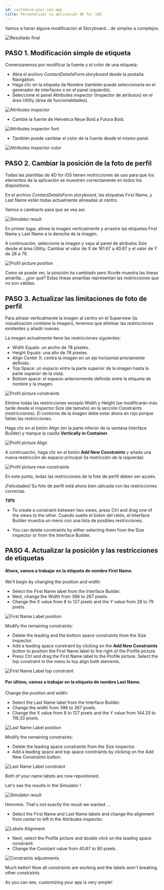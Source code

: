```yaml
---
id: customize-your-ios-app
title: Personalizar su aplicación 4D for iOS
---
```


Vamos a hacer alguna modificación al Storyboard... de simples a complejos.

![Resultado final](assets/en/customize-with-xcode/Simlator-Before-After-Xcode-4D-for-iOS.png)

## PASO 1. Modificación simple de etiqueta

Comenzaremos por modificar la fuente y el color de una etiqueta:

* Abra el archivo *ContactDetailsForm.storyboard* desde la pestaña Navigation. 
* Haga clic en la etiqueta de Nombre (también puede seleccionarla en el generador de interfaces o en el panel izquierdo).
* Seleccione el panel Attributes inspector (Inspector de atributos) en el área Utility (área de funcionalidades).

![Attributes inspector](assets/en/customize-with-xcode/Attributes-inspector-Xcode-4D-for-iOS.png)

* Cambie la fuente de Helvetica Neue Bold a Futura Bold. 

![Attributes inspector font](assets/en/customize-with-xcode/Attributes-inspector-font-Xcode-4D-for-iOS.png)

* También puede cambiar el color de la fuente desde el mismo panel.

![Attributes inspector color](assets/en/customize-with-xcode/Attributes-inspector-color-Xcode-4D-for-iOS.png)

## PASO 2. Cambiar la posición de la foto de perfil

Todas las plantillas de 4D for iOS tienen restricciones de uso para que los elementos de la aplicación se muestren correctamente en todos los dispositivos.

En el archivo *ContactDetailsForm.storyboard*, las etiquetas First Name, y Last Name están todas actualmente alineadas al centro.

Vamos a cambiarlo para que se vea así:

![Simulator result](assets/en/customize-with-xcode/Simlator-Final-Xcode-4D-for-iOS.png)

En primer lugar, alinee la imagen verticalmente y arrastre las etiquetas First Name y Last Name a la derecha de la imagen.

A continuación, seleccione la imagen y vaya al panel de atributos Size desde el área Utility. Cambiar el valor de X de 161.67 a 40.67 y el valor de Y de 28 a 79.

![Profil picture position](assets/en/customize-with-xcode/Profil-picture-position-Xcode-4D-for-iOS.png)

Como se puede ver, la posición ha cambiado pero Xcode muestra las líneas amarilla... ¿por qué? Estas líneas amarillas representan las restricciones que no son válidas.

## PASO 3. Actualizar las limitaciones de foto de perfil

Para alinear verticalmente la imagen al centro en el Superview (la visiualización contiene la imagen), tenemos que eliminar las restricciones existentes y añadir nuevas.

La imagen actualmente tiene las restricciones siguientes:

* Width Equals: un ancho de 78 píxeles.
* Height Equals: una alto de 78 píxeles.
* Align Center X: centra la imagen en un eje horizontal previamente definido.
* Top Space: un espacio entre la parte superior de la imagen hasta la parte superior de la vista.
* Bottom space: <first name>el espacio anteriormente definido entre la etiqueta de nombre y la imagen.

![Profil picture constraints](assets/en/customize-with-xcode/Profil-picture-constraints-Xcode-4D-for-iOS.png)

Elimine todas las restricciones excepto Width y Height (se modificarán más tarde desde el inspector Size (de tamaño) en la sección Constraints (restricciones). El contorno de la imagen debe estar ahora en rojo porque faltan las restricciones.

Haga clic en el botón Align (en la parte inferior de la ventana Interface Builder) y marque la casilla **Vertically in Container**.

![Profil picture Align](assets/en/customize-with-xcode/Profil-picture-Align-Xcode-4D-for-iOS.png)

A continuación, haga clic en el botón **Add New Constraints** y añada una nueva restricción de espacio principal (la restricción de la izquierda).

![Profil picture new constraints](assets/en/customize-with-xcode/Profil-picture-new-constraints-4D-for-iOS.png)

En este punto, todas las restricciones de la foto de perfil deben ser azules.

¡Felicidades! Su foto de perfil está ahora bien ubicada con las restricciones correctas.<div class = "tips"> 

**TIPS**

* To create a constraint between two views, press Ctrl and drag one of the views to the other. Cuando suelte el botón del ratón, el Interface Builder muestra un menú con una lista de posibles restricciones.

* You can delete constraints by either selecting them from the Size inspector or from the Interface Builder.</div> 

## PASO 4. Actualizar la posición y las restricciones de etiquetas

#### Ahora, vamos a trabajar en la etiqueta de nombre First Name.

We'll begin by changing the position and width:

* Select the First Name label from the Interface Builder.
* Next, change the Width from 386 to 267 pixels.
* Change the X value from 8 to 127 pixels and the Y value from 28 to 79 pixels.

![First Name Label position](assets/en/customize-with-xcode/First-Name-Label-position-Xcode-4D-for-iOS.png)

Modify the remaining constraints:

* Delete the leading and the bottom space constraints from the Size inspector.
* Add a leading space constraint by clicking on the **Add New Constraints** button to position the First Name label to the right of the Profile picture.
* Press Ctrl and drag the First Name label to the Profile picture. Select the top constraint in the menu to top align both elements.

![First Name Label top constraint](assets/en/customize-with-xcode/First-Name-Label-top-constraint-Xcode-4D-for-iOS.png)

#### Por último, vamos a trabajar en la etiqueta de nombre Last Name.

Change the position and width:

* Select the Last Name label from the Interface Builder.
* Change the width from 386 to 267 pixels.
* Change the X value from 8 to 127 pixels and the Y value from 144.33 to 118.33 pixels.

![Last Name Label position](assets/en/customize-with-xcode/Last-Name-Label-position-Xcode-4D-for-iOS.png)

Modify the remaining constraints:

* Delete the leading space constraints from the Size inspector.
* Add a leading space and top space constraints by clicking on the Add New Constraints button. 

![Last Name Label constraint](assets/en/customize-with-xcode/Last-Name-Label-constraint-Xcode-4D-for-iOS.png)

Both of your name labels are now repostioned.

Let's see the results in the Simulator !

![Simulator result](assets/en/customize-with-xcode/Simulator-Xcode-4D-for-iOS.png)

Hmmmm. That's not exactly the result we wanted ...

* Select the First Name and Last Name labels and change the alignment from center to left in the Attributes inspector. 

![Labels Alignment](assets/en/customize-with-xcode/Labels-Alignment-Xcode-4D-for-iOS.png)

* Next, select the Profile picture and double click on the leading space constraint.
* Change the Constant value from 40.67 to 80 pixels.

![Constraints adjustments](assets/en/customize-with-xcode/Constraints-adjustments-Xcode-4D-for-iOS.png)

Much better! Now all constraints are working and the labels aren't breaking other constraints.

As you can see, customizing your app is very simple!